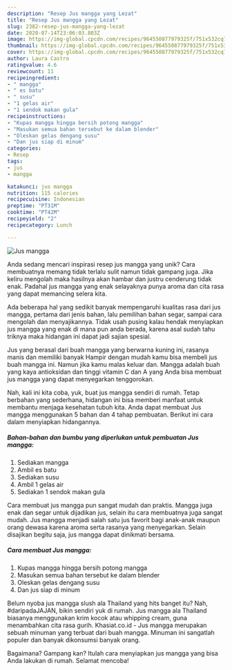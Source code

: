 ```yaml
---
description: "Resep Jus mangga yang Lezat"
title: "Resep Jus mangga yang Lezat"
slug: 2382-resep-jus-mangga-yang-lezat
date: 2020-07-14T23:06:03.803Z
image: https://img-global.cpcdn.com/recipes/964550877979325f/751x532cq70/jus-mangga-foto-resep-utama.jpg
thumbnail: https://img-global.cpcdn.com/recipes/964550877979325f/751x532cq70/jus-mangga-foto-resep-utama.jpg
cover: https://img-global.cpcdn.com/recipes/964550877979325f/751x532cq70/jus-mangga-foto-resep-utama.jpg
author: Laura Castro
ratingvalue: 4.6
reviewcount: 11
recipeingredient:
- " mangga"
- " es batu"
- " susu"
- "1 gelas air"
- "1 sendok makan gula"
recipeinstructions:
- "Kupas mangga hingga bersih potong mangga"
- "Masukan semua bahan tersebut ke dalam blender"
- "Oleskan gelas dengang susu"
- "Dan jus siap di minum"
categories:
- Resep
tags:
- jus
- mangga

katakunci: jus mangga 
nutrition: 115 calories
recipecuisine: Indonesian
preptime: "PT31M"
cooktime: "PT42M"
recipeyield: "2"
recipecategory: Lunch

---
```



![Jus mangga](https://img-global.cpcdn.com/recipes/964550877979325f/751x532cq70/jus-mangga-foto-resep-utama.jpg)

Anda sedang mencari inspirasi resep jus mangga yang unik? Cara membuatnya memang tidak terlalu sulit namun tidak gampang juga. Jika keliru mengolah maka hasilnya akan hambar dan justru cenderung tidak enak. Padahal jus mangga yang enak selayaknya punya aroma dan cita rasa yang dapat memancing selera kita.

Ada beberapa hal yang sedikit banyak mempengaruhi kualitas rasa dari jus mangga, pertama dari jenis bahan, lalu pemilihan bahan segar, sampai cara mengolah dan menyajikannya. Tidak usah pusing kalau hendak menyiapkan jus mangga yang enak di mana pun anda berada, karena asal sudah tahu triknya maka hidangan ini dapat jadi sajian spesial.

Jus yang berasal dari buah mangga yang berwarna kuning ini, rasanya manis dan memiliki banyak Hampir dengan mudah kamu bisa membeli jus buah mangga ini. Namun jika kamu malas keluar dan. Mangga adalah buah yang kaya antioksidan dan tinggi vitamin C dan A yang Anda bisa membuat jus mangga yang dapat menyegarkan tenggorokan.


Nah, kali ini kita coba, yuk, buat jus mangga sendiri di rumah. Tetap berbahan yang sederhana, hidangan ini bisa memberi manfaat untuk membantu menjaga kesehatan tubuh kita. Anda dapat membuat Jus mangga menggunakan 5 bahan dan 4 tahap pembuatan. Berikut ini cara dalam menyiapkan hidangannya.

<!--inarticleads1-->

##### Bahan-bahan dan bumbu yang diperlukan untuk pembuatan Jus mangga:

1. Sediakan  mangga
1. Ambil  es batu
1. Sediakan  susu
1. Ambil 1 gelas air
1. Sediakan 1 sendok makan gula


Cara membuat jus mangga pun sangat mudah dan praktis. Mangga juga enak dan segar untuk dijadikan jus, selain itu cara membuatnya juga sangat mudah. Jus mangga menjadi salah satu jus favorit bagi anak-anak maupun orang dewasa karena aroma serta rasanya yang menyegarkan. Selain disajikan begitu saja, jus mangga dapat dinikmati bersama. 

<!--inarticleads2-->

##### Cara membuat Jus mangga:

1. Kupas mangga hingga bersih potong mangga
1. Masukan semua bahan tersebut ke dalam blender
1. Oleskan gelas dengang susu
1. Dan jus siap di minum


Belum nyoba jus mangga slush ala Thailand yang hits banget itu? Nah, #daripadaJAJAN, bikin sendiri yuk di rumah. Jus mangga ala Thailand biasanya menggunakan krim kocok atau whipping cream, guna menambahkan cita rasa gurih. Khasiat.co.id - Jus mangga merupakan sebuah minuman yang terbuat dari buah mangga. Minuman ini sangatlah populer dan banyak dikonsumsi banyak orang. 

Bagaimana? Gampang kan? Itulah cara menyiapkan jus mangga yang bisa Anda lakukan di rumah. Selamat mencoba!
